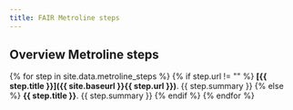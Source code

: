 ```yaml
---
title: FAIR Metroline steps
---
```


## Overview Metroline steps
{% for step in site.data.metroline_steps %}
{% if step.url != "" %}
**[{{ step.title }}]({{ site.baseurl }}{{ step.url }})**. {{ step.summary }}
{% else %}
**{{ step.title }}**. {{ step.summary }}
{% endif %}
{% endfor %}


